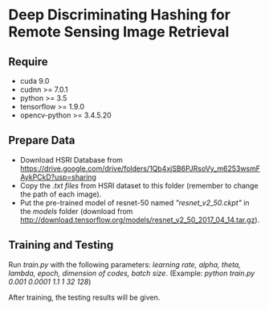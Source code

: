# Deep Discriminating Hashing for Remote Sensing Image Retrieval

## Require
- cuda 9.0
- cudnn >= 7.0.1
- python >= 3.5
- tensorflow >= 1.9.0
- opencv-python >= 3.4.5.20

## Prepare Data
- Download HSRI Database from https://drive.google.com/drive/folders/1Qb4xjSB6PJRsoVy_m6253wsmFAykPCkD?usp=sharing
- Copy the *.txt files* from HSRI dataset to this folder (remember to change the path of each image).
- Put the pre-trained model of resnet-50 named *"resnet_v2_50.ckpt"* in the *models* folder (download from http://download.tensorflow.org/models/resnet_v2_50_2017_04_14.tar.gz).

## Training and Testing
Run *train.py* with the following parameters: *learning rate, alpha, theta, lambda, epoch, dimension of codes, batch size*.
(Example: *python train.py 0.001 0.0001 1.1 1 32 128*)

After training, the testing results will be given.

